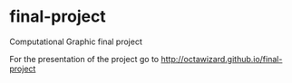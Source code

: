 final-project
=============

Computational Graphic final project

For the presentation of the project go to http://octawizard.github.io/final-project 
